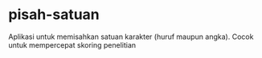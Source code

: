 # pisah-satuan
Aplikasi untuk memisahkan satuan karakter (huruf maupun angka). Cocok untuk mempercepat skoring penelitian
